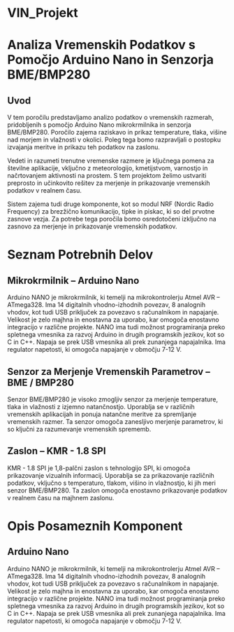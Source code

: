 # VIN_Projekt
# Analiza Vremenskih Podatkov s Pomočjo Arduino Nano in Senzorja BME/BMP280

## Uvod

V tem poročilu predstavljamo analizo podatkov o vremenskih razmerah, pridobljenih s pomočjo Arduino Nano mikrokrmilnika in senzorja BME/BMP280. Poročilo zajema raziskavo in prikaz temperature, tlaka, višine nad morjem in vlažnosti v okolici. Poleg tega bomo razpravljali o postopku izvajanja meritve in prikazu teh podatkov na zaslonu.

Vedeti in razumeti trenutne vremenske razmere je ključnega pomena za številne aplikacije, vključno z meteorologijo, kmetijstvom, varnostjo in načrtovanjem aktivnosti na prostem. S tem projektom želimo ustvariti preprosto in učinkovito rešitev za merjenje in prikazovanje vremenskih podatkov v realnem času.

Sistem zajema tudi druge komponente, kot so modul NRF (Nordic Radio Frequency) za brezžično komunikacijo, tipke in piskac, ki so del prvotne zasnove vezja. Za potrebe tega poročila bomo osredotočeni izključno na zasnovo za merjenje in prikazovanje vremenskih podatkov.

# Seznam Potrebnih Delov

## Mikrokrmilnik – Arduino Nano

Arduino NANO je mikrokrmilnik, ki temelji na mikrokontrolerju Atmel AVR – ATmega328. Ima 14 digitalnih vhodno-izhodnih povezav, 8 analognih vhodov, kot tudi USB priključek za povezavo s računalnikom in napajanje. Velikost je zelo majhna in enostavna za uporabo, kar omogoča enostavno integracijo v različne projekte. NANO ima tudi možnost programiranja preko spletnega vmesnika za razvoj Arduino in drugih programskih jezikov, kot so C in C++. Napaja se prek USB vmesnika ali prek zunanjega napajalnika. Ima regulator napetosti, ki omogoča napajanje v območju 7-12 V.

## Senzor za Merjenje Vremenskih Parametrov – BME / BMP280

Senzor BME/BMP280 je visoko zmogljiv senzor za merjenje temperature, tlaka in vlažnosti z izjemno natančnostjo. Uporablja se v različnih vremenskih aplikacijah in ponuja natančne meritve za spremljanje vremenskih razmer. Ta senzor omogoča zanesljivo merjenje parametrov, ki so ključni za razumevanje vremenskih sprememb.

## Zaslon – KMR - 1.8 SPI

KMR - 1.8 SPI je 1,8-palčni zaslon s tehnologijo SPI, ki omogoča prikazovanje vizualnih informacij. Uporablja se za prikazovanje različnih podatkov, vključno s temperaturo, tlakom, višino in vlažnostjo, ki jih meri senzor BME/BMP280. Ta zaslon omogoča enostavno prikazovanje podatkov v realnem času na majhnem zaslonu.

# Opis Posameznih Komponent

## Arduino Nano

Arduino NANO je mikrokrmilnik, ki temelji na mikrokontrolerju Atmel AVR – ATmega328. Ima 14 digitalnih vhodno-izhodnih povezav, 8 analognih vhodov, kot tudi USB priključek za povezavo s računalnikom in napajanje. Velikost je zelo majhna in enostavna za uporabo, kar omogoča enostavno integracijo v različne projekte. NANO ima tudi možnost programiranja preko spletnega vmesnika za razvoj Arduino in drugih programskih jezikov, kot so C in C++. Napaja se prek USB vmesnika ali prek zunanjega napajalnika. Ima regulator napetosti, ki omogoča napajanje v območju 7-12 V.

